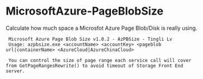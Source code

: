 MicrosoftAzure-PageBlobSize
====================

Calculate how much space a Microsfot Azure Page Blob/Disk is really using.


     Microsoft Azure Page Blob Size v1.0.2 - AzPBSize - Tingli Lv
     Usage: azpbsize.exe <accountName> <accountKey> <pageblob url|containerName> <AzureCloud|AzureChinaCloud>
     
     You can control the size of page range each service call will cover from GetPageRangesRewrite() to avoid timeout of Storage Front End server.
     
